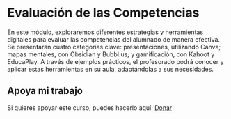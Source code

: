 # Evaluación de las Competencias
En este módulo, exploraremos diferentes estrategias y herramientas digitales para evaluar las competencias del alumnado de manera efectiva. Se presentarán cuatro categorías clave: presentaciones, utilizando Canva; mapas mentales, con Obsidian y Bubbl.us; y gamificación, con Kahoot y EducaPlay. A través de ejemplos prácticos, el profesorado podrá conocer y aplicar estas herramientas en su aula, adaptándolas a sus necesidades.



## Apoya mi trabajo
Si quieres apoyar este curso, puedes hacerlo aquí: [Donar](https://paypal.me/eriksenwolf?locale.x=es_ES&country.x=ES)
